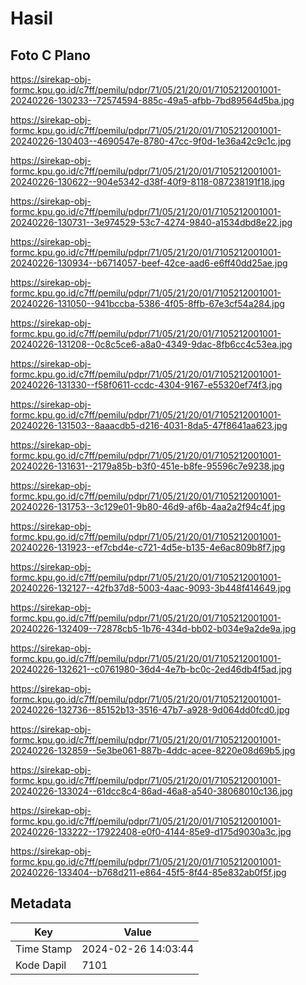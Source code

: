 # Hasil

## Foto C Plano

https://sirekap-obj-formc.kpu.go.id/c7ff/pemilu/pdpr/71/05/21/20/01/7105212001001-20240226-130233--72574594-885c-49a5-afbb-7bd89564d5ba.jpg

https://sirekap-obj-formc.kpu.go.id/c7ff/pemilu/pdpr/71/05/21/20/01/7105212001001-20240226-130403--4690547e-8780-47cc-9f0d-1e36a42c9c1c.jpg

https://sirekap-obj-formc.kpu.go.id/c7ff/pemilu/pdpr/71/05/21/20/01/7105212001001-20240226-130622--904e5342-d38f-40f9-8118-087238191f18.jpg

https://sirekap-obj-formc.kpu.go.id/c7ff/pemilu/pdpr/71/05/21/20/01/7105212001001-20240226-130731--3e974529-53c7-4274-9840-a1534dbd8e22.jpg

https://sirekap-obj-formc.kpu.go.id/c7ff/pemilu/pdpr/71/05/21/20/01/7105212001001-20240226-130934--b6714057-beef-42ce-aad6-e6ff40dd25ae.jpg

https://sirekap-obj-formc.kpu.go.id/c7ff/pemilu/pdpr/71/05/21/20/01/7105212001001-20240226-131050--941bccba-5386-4f05-8ffb-67e3cf54a284.jpg

https://sirekap-obj-formc.kpu.go.id/c7ff/pemilu/pdpr/71/05/21/20/01/7105212001001-20240226-131208--0c8c5ce6-a8a0-4349-9dac-8fb6cc4c53ea.jpg

https://sirekap-obj-formc.kpu.go.id/c7ff/pemilu/pdpr/71/05/21/20/01/7105212001001-20240226-131330--f58f0611-ccdc-4304-9167-e55320ef74f3.jpg

https://sirekap-obj-formc.kpu.go.id/c7ff/pemilu/pdpr/71/05/21/20/01/7105212001001-20240226-131503--8aaacdb5-d216-4031-8da5-47f8641aa623.jpg

https://sirekap-obj-formc.kpu.go.id/c7ff/pemilu/pdpr/71/05/21/20/01/7105212001001-20240226-131631--2179a85b-b3f0-451e-b8fe-95596c7e9238.jpg

https://sirekap-obj-formc.kpu.go.id/c7ff/pemilu/pdpr/71/05/21/20/01/7105212001001-20240226-131753--3c129e01-9b80-46d9-af6b-4aa2a2f94c4f.jpg

https://sirekap-obj-formc.kpu.go.id/c7ff/pemilu/pdpr/71/05/21/20/01/7105212001001-20240226-131923--ef7cbd4e-c721-4d5e-b135-4e6ac809b8f7.jpg

https://sirekap-obj-formc.kpu.go.id/c7ff/pemilu/pdpr/71/05/21/20/01/7105212001001-20240226-132127--42fb37d8-5003-4aac-9093-3b448f414649.jpg

https://sirekap-obj-formc.kpu.go.id/c7ff/pemilu/pdpr/71/05/21/20/01/7105212001001-20240226-132409--72878cb5-1b76-434d-bb02-b034e9a2de9a.jpg

https://sirekap-obj-formc.kpu.go.id/c7ff/pemilu/pdpr/71/05/21/20/01/7105212001001-20240226-132621--c0761980-36d4-4e7b-bc0c-2ed46db4f5ad.jpg

https://sirekap-obj-formc.kpu.go.id/c7ff/pemilu/pdpr/71/05/21/20/01/7105212001001-20240226-132736--85152b13-3516-47b7-a928-9d064dd0fcd0.jpg

https://sirekap-obj-formc.kpu.go.id/c7ff/pemilu/pdpr/71/05/21/20/01/7105212001001-20240226-132859--5e3be061-887b-4ddc-acee-8220e08d69b5.jpg

https://sirekap-obj-formc.kpu.go.id/c7ff/pemilu/pdpr/71/05/21/20/01/7105212001001-20240226-133024--61dcc8c4-86ad-46a8-a540-38068010c136.jpg

https://sirekap-obj-formc.kpu.go.id/c7ff/pemilu/pdpr/71/05/21/20/01/7105212001001-20240226-133222--17922408-e0f0-4144-85e9-d175d9030a3c.jpg

https://sirekap-obj-formc.kpu.go.id/c7ff/pemilu/pdpr/71/05/21/20/01/7105212001001-20240226-133404--b768d211-e864-45f5-8f44-85e832ab0f5f.jpg


## Metadata

| Key        | Value               |
| ---------- | ------------------- |
| Time Stamp | 2024-02-26 14:03:44 |
| Kode Dapil | 7101                |



